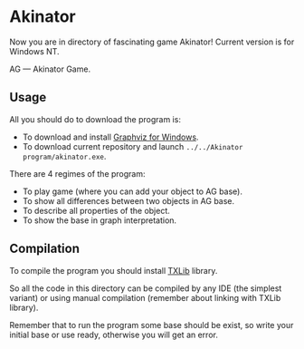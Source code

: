 # Akinator

Now you are in directory of fascinating game Akinator!
Current version is for Windows NT.

AG — Akinator Game.



## Usage

All you should do to download the program is:
* To download and install [Graphviz for Windows](https://graphviz.org/download/#windows).
* To download current repository and launch `../../Akinator program/akinator.exe`.

There are 4 regimes of the program:
* To play game (where you can add your object to AG base).
* To show all differences between two objects in AG base.
* To describe all properties of the object.
* To show the base in graph interpretation.

## Compilation

To compile the program you should install [TXLib](https://sourceforge.net/projects/txlib/files/latest/download) library. 

So all the code in this directory can be compiled by any IDE (the simplest variant) or using manual compilation (remember about linking with TXLib library).

Remember that to run the program some base should be exist, so write your initial base or use ready, otherwise you will get an error.
